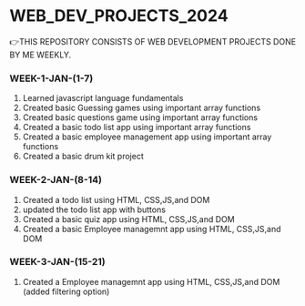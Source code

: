# WEB_DEV_PROJECTS_2024
👉THIS REPOSITORY CONSISTS OF WEB DEVELOPMENT PROJECTS DONE BY ME WEEKLY. 

<h3>WEEK-1-JAN-(1-7)</h3>
<ol>
  <li>
   Learned javascript language fundamentals 
 </li>
 <li>
   Created basic Guessing games using important array functions
 </li>
  <li>
   Created basic questions game using important array functions
 </li>
  <li>
   Created a basic todo list app using important array functions
 </li>
  </li>
  <li>
   Created a basic employee management app using important array functions
 </li>
 <li>
   Created a basic drum kit project
 </li>
</ol>
<h3>WEEK-2-JAN-(8-14)</h3>
<ol>
  <li>Created a todo list using HTML, CSS,JS,and DOM</li>
  <li>updated the todo list app with buttons</li>
  <li>Created a basic quiz app using HTML, CSS,JS,and DOM</li>
  <li>Created a basic Employee managemnt app using HTML, CSS,JS,and DOM</li>
  
</ol>
<h3>WEEK-3-JAN-(15-21)</h3>
<ol>
  <li>Created a Employee managemnt app using HTML, CSS,JS,and DOM (added filtering option)</li>
</ol>
